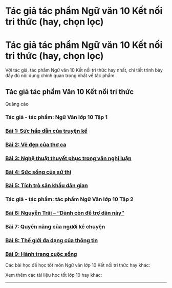 # Tác giả tác phẩm Ngữ văn 10 Kết nối tri thức (hay, chọn lọc)

# Tác giả tác phẩm Ngữ văn 10 Kết nối tri thức (hay, chọn lọc)

Với tác giả, tác phẩm Ngữ văn 10 Kết nối tri thức hay nhất, chi tiết trình bày đầy đủ nội dung chính quan trọng nhất về tác phẩm.

## Tác giả tác phẩm Văn 10 Kết nối tri thức

Quảng cáo

### Tác giả - tác phẩm: Ngữ Văn lớp 10 Tập 1

### [**Bài 1: Sức hấp dẫn của truyện kể**](https://vietjack.com/soan-van-lop-10-kn/bai-1-suc-hap-dan-cua-truyen-ke.jsp)

### [**Bài 2: Vẻ đẹp của thơ ca**](https://vietjack.com/soan-van-lop-10-kn/bai-2-ve-dep-cua-tho-ca.jsp)

### [**Bài 3: Nghệ thuật thuyết phục trong văn nghị luận**](https://vietjack.com/soan-van-lop-10-kn/bai-3-nghe-thuat-thuyet-phuc-trong-van-nghi-luan.jsp)

### [**Bài 4: Sức sống của sử thi**](https://vietjack.com/soan-van-lop-10-kn/bai-4-suc-song-su-thi.jsp)

### [**Bài 5: Tích trò sân khấu dân gian**](https://vietjack.com/soan-van-lop-10-kn/bai-5-tich-tro-san-khau-dan-gian.jsp)

### Tác giả - tác phẩm: tác phẩm Ngữ Văn lớp 10 Tập 2

### [**Bài 6: Nguyễn Trãi – “Dành còn để trợ dân này”**](https://vietjack.com/soan-van-lop-10-kn/bai-6-nguyen-trai-danh-con-de-tro-dan-nay.jsp)

### [**Bài 7: Quyền năng của người kể chuyện**](https://vietjack.com/soan-van-lop-10-kn/bai-7-quyen-nang-cua-nguoi-ke-chuyen.jsp)

### [**Bài 8: Thế giới đa dạng của thông tin**](https://vietjack.com/soan-van-lop-10-kn/bai-8-the-gioi-da-dang-cua-thong-tin.jsp)

### [**Bài 9: Hành trang cuộc sống**](https://vietjack.com/soan-van-lop-10-kn/bai-9-hanh-trang-cuoc-song.jsp)

Các bài học để học tốt môn Ngữ văn lớp 10 Kết nối tri thức hay khác:

Xem thêm các tài liệu học tốt lớp 10 hay khác:

* * *
